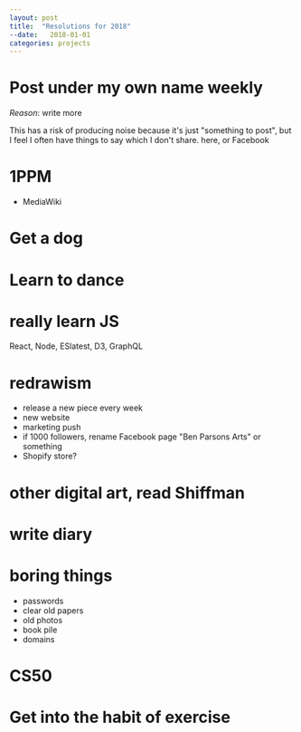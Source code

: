 ```yaml
---
layout: post
title:  "Resolutions for 2018"
--date:   2018-01-01
categories: projects
---
```

# Post under my own name weekly
*Reason*: write more

This has a risk of producing noise because it's just "something to post", but I feel I often have things to say which I don't share.  here, or Facebook

# 1PPM
* MediaWiki

# Get a dog


# Learn to dance
# really learn JS
React, Node, ESlatest, D3, GraphQL

# redrawism
* release a new piece every week
* new website
* marketing push
* if 1000 followers, rename Facebook page "Ben Parsons Arts" or something
* Shopify store?

# other digital art, read Shiffman
# write diary
# boring things
* passwords
* clear old papers
* old photos
* book pile
* domains

# CS50
# Get into the habit of exercise
